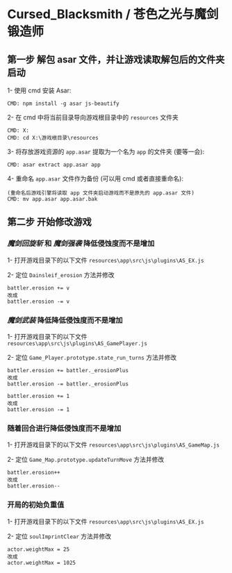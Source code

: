 # Cursed_Blacksmith / 苍色之光与魔剑锻造师

## 第一步 解包 asar 文件，并让游戏读取解包后的文件夹启动

1- 使用 cmd 安装 Asar:

    CMD: npm install -g asar js-beautify

2- 在 cmd 中将当前目录导向游戏根目录中的 `resources` 文件夹

    CMD: X:
    CMD: cd X:\游戏根目录\resources

3- 将存放游戏资源的 `app.asar` 提取为一个名为 `app` 的文件夹 (要等一会):

    CMD: asar extract app.asar app

4- 重命名 `app.asar` 文件作为备份 (可以用 cmd 或者直接重命名):

    (重命名后游戏引擎将读取 app 文件夹启动游戏而不是原先的 app.asar 文件)
    CMD: mv app.asar app.asar.bak

## 第二步 开始修改游戏

### _魔剑回旋斩_ 和 _魔剑强袭_ 降低侵蚀度而不是增加

1- 打开游戏目录下的以下文件 `resources\app\src\js\plugins\AS_EX.js`

2- 定位 `Dainsleif_erosion` 方法并修改

    battler.erosion += v
    改成
    battler.erosion -= v

### _魔剑武装_ 降低降低侵蚀度而不是增加

1- 打开游戏目录下的以下文件 `resources\app\src\js\plugins\AS_GamePlayer.js`

2- 定位 `Game_Player.prototype.state_run_turns` 方法并修改

    battler.erosion += battler._erosionPlus
    改成
    battler.erosion -= battler._erosionPlus

    battler.erosion += 1
    改成
    battler.erosion -= 1

### 随着回合进行降低侵蚀度而不是增加

1- 打开游戏目录下的以下文件 `resources\app\src\js\plugins\AS_GameMap.js`

2- 定位 `Game_Map.prototype.updateTurnMove` 方法并修改

    battler.erosion++
    改成
    battler.erosion--

### 开局的初始负重值

1- 打开游戏目录下的以下文件 `resources\app\src\js\plugins\AS_EX.js`

2- 定位 `soulImprintClear` 方法并修改

    actor.weightMax = 25
    改成
    actor.weightMax = 1025
